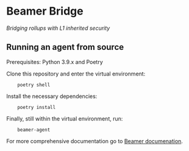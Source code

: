 # Beamer Bridge
*Bridging rollups with L1 inherited security*


## Running an agent from source

Prerequisites: Python 3.9.x and Poetry

Clone this repository and enter the virtual environment:
```
    poetry shell
```

Install the necessary dependencies:
```
    poetry install
```

Finally, still within the virtual environment, run:
```
    beamer-agent
```

For more comprehensive documentation go to [Beamer documenation](https://docs.beamerbridge.com).
